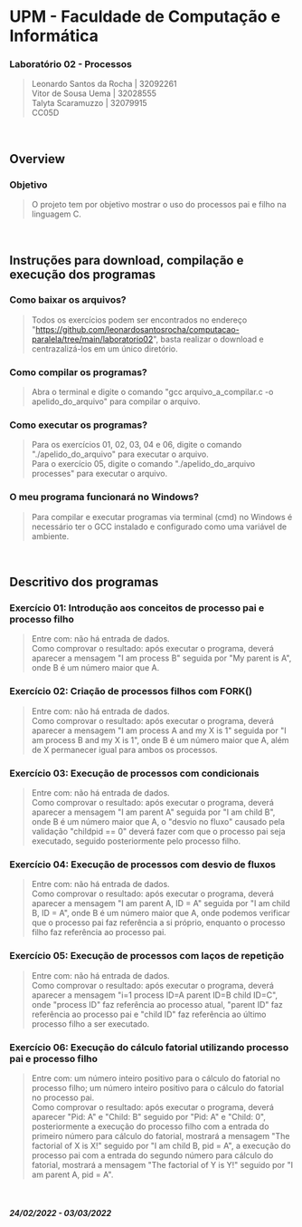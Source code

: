 # UPM - Faculdade de Computação e Informática

### Laboratório 02 - Processos
> Leonardo Santos da Rocha | 32092261</br>
Vitor de Sousa Uema | 32028555</br>
Talyta Scaramuzzo | 32079915</br>
CC05D

</br>

## Overview

### Objetivo
> O projeto tem por objetivo mostrar o uso do processos pai e filho na linguagem C.

</br>

## Instruções para download, compilação e execução dos programas

### Como baixar os arquivos?
> Todos os exercícios podem ser encontrados no endereço "https://github.com/leonardosantosrocha/computacao-paralela/tree/main/laboratorio02", basta realizar o download e centrazalizá-los em um único diretório.

### Como compilar os programas?
> Abra o terminal e digite o comando "gcc arquivo_a_compilar.c -o apelido_do_arquivo" para compilar o arquivo.

### Como executar os programas?
> Para os exercícios 01, 02, 03, 04 e 06, digite o comando "./apelido_do_arquivo" para executar o arquivo.</br>
> Para o exercício 05, digite o comando "./apelido_do_arquivo processes" para executar o arquivo.

### O meu programa funcionará no Windows?
> Para compilar e executar programas via terminal (cmd) no Windows é necessário ter o GCC instalado e configurado como uma variável de ambiente.

</br>

## Descritivo dos programas
### Exercício 01: Introdução aos conceitos de processo pai e processo filho
> Entre com: não há entrada de dados.</br>
> Como comprovar o resultado: após executar o programa, deverá aparecer a mensagem "I am process B" seguida por "My parent is A", onde B é um número maior que A.

### Exercício 02: Criação de processos filhos com FORK()
> Entre com: não há entrada de dados.</br>
> Como comprovar o resultado: após executar o programa, deverá aparecer a mensagem "I am process A and my X is 1" seguida por "I am process B and my X is 1", onde B é um número maior que A, além de X permanecer igual para ambos os processos.

### Exercício 03: Execução de processos com condicionais
> Entre com: não há entrada de dados.</br>
> Como comprovar o resultado: após executar o programa, deverá aparecer a mensagem "I am parent A" seguida por "I am child B", onde B é um número maior que A, o "desvio no fluxo" causado pela validação "childpid == 0" deverá fazer com que o processo pai seja executado, seguido posteriormente pelo processo filho.

### Exercício 04: Execução de processos com desvio de fluxos
> Entre com: não há entrada de dados.</br>
> Como comprovar o resultado: após executar o programa, deverá aparecer a mensagem "I am parent A, ID = A" seguida por "I am child B, ID = A", onde B é um número maior que A, onde podemos verificar que o processo pai faz referência a si próprio, enquanto o processo filho faz referência ao processo pai.

### Exercício 05: Execução de processos com laços de repetição
> Entre com: não há entrada de dados.</br>
> Como comprovar o resultado: após executar o programa, deverá aparecer a mensagem "i=1 process ID=A parent ID=B child ID=C", onde "process ID" faz referência ao processo atual, "parent ID" faz referência ao processo pai e "child ID" faz referência ao último processo filho a ser executado.

### Exercício 06: Execução do cálculo fatorial utilizando processo pai e processo filho
> Entre com: um número inteiro positivo para o cálculo do fatorial no processo filho; um número inteiro positivo para o cálculo do fatorial no processo pai.</br>
> Como comprovar o resultado: após executar o programa, deverá aparecer "Pid: A" e "Child: B" seguido por "Pid: A" e "Child: 0", posteriormente a execução do processo filho com a entrada do primeiro número para cálculo do fatorial, mostrará a mensagem "The factorial of X is X!" seguido por "I am child B, pid = A", a execução do processo pai com a entrada do segundo número para cálculo do fatorial, mostrará a mensagem "The factorial of Y is Y!" seguido por "I am parent A, pid = A".

</br>

##### 24/02/2022 - 03/03/2022
